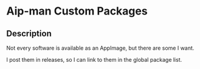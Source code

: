 # Aip-man Custom Packages

## Description

Not every software is available as an AppImage, but there are some I want.

I post them in releases, so I can link to them in the global package list.
